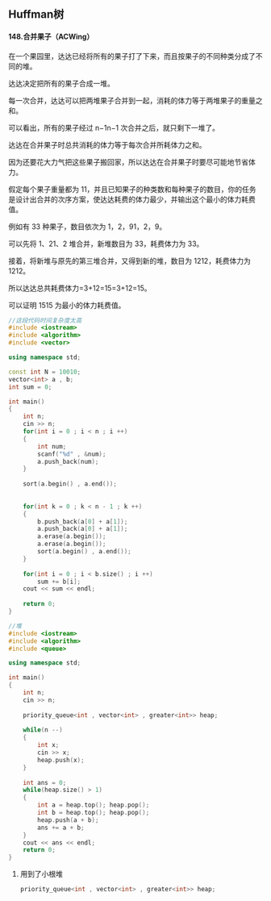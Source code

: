 ## Huffman树

#### 148.合并果子（ACWing）

在一个果园里，达达已经将所有的果子打了下来，而且按果子的不同种类分成了不同的堆。

达达决定把所有的果子合成一堆。

每一次合并，达达可以把两堆果子合并到一起，消耗的体力等于两堆果子的重量之和。

可以看出，所有的果子经过 n−1n−1 次合并之后，就只剩下一堆了。

达达在合并果子时总共消耗的体力等于每次合并所耗体力之和。

因为还要花大力气把这些果子搬回家，所以达达在合并果子时要尽可能地节省体力。

假定每个果子重量都为 11，并且已知果子的种类数和每种果子的数目，你的任务是设计出合并的次序方案，使达达耗费的体力最少，并输出这个最小的体力耗费值。

例如有 33 种果子，数目依次为 1，2，91，2，9。

可以先将 1、21、2 堆合并，新堆数目为 33，耗费体力为 33。

接着，将新堆与原先的第三堆合并，又得到新的堆，数目为 1212，耗费体力为 1212。

所以达达总共耗费体力=3+12=15=3+12=15。

可以证明 1515 为最小的体力耗费值。

```c++
//这段代码时间复杂度太高
#include <iostream>
#include <algorithm>
#include <vector>

using namespace std;

const int N = 10010;
vector<int> a , b;
int sum = 0;

int main()
{
    int n;
    cin >> n;
    for(int i = 0 ; i < n ; i ++)
    {
        int num;
        scanf("%d" , &num);
        a.push_back(num);
    }
        
    sort(a.begin() , a.end());
    
    
    for(int k = 0 ; k < n - 1 ; k ++)
    {
        b.push_back(a[0] + a[1]);
        a.push_back(a[0] + a[1]);
        a.erase(a.begin());
        a.erase(a.begin());
        sort(a.begin() , a.end());
    }
    
    for(int i = 0 ; i < b.size() ; i ++)
        sum += b[i];
    cout << sum << endl;
    
    return 0;
}
```



```c++
//堆
#include <iostream>
#include <algorithm>
#include <queue>

using namespace std;

int main()
{
    int n;
    cin >> n;
    
    priority_queue<int , vector<int> , greater<int>> heap;
    
    while(n --)
    {
        int x;
        cin >> x;
        heap.push(x);
    }
    
    int ans = 0;
    while(heap.size() > 1)
    {
        int a = heap.top(); heap.pop();
        int b = heap.top(); heap.pop();
        heap.push(a + b);
        ans += a + b;
    }
    cout << ans << endl;
    return 0;
}
```

1. 用到了小根堆

   ```c++
   priority_queue<int , vector<int> , greater<int>> heap;
   ```

   